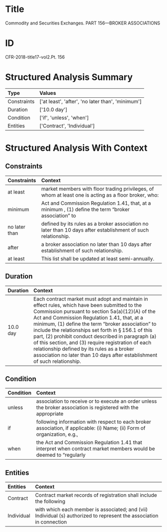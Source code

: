 # Title

 Commodity and Securities Exchanges. PART 156—BROKER ASSOCIATIONS


# ID

 CFR-2018-title17-vol2.Pt. 156


# Structured Analysis Summary

| Type        | Values                                            |
|:------------|:--------------------------------------------------|
| Constraints | ['at least', 'after', 'no later than', 'minimum'] |
| Duration    | ['10.0 day']                                      |
| Condition   | ['if', 'unless', 'when']                          |
| Entities    | ['Contract', 'Individual']                        |


# Structured Analysis With Context

 


## Constraints

| Constraints   | Context                                                                                                          |
|:--------------|:-----------------------------------------------------------------------------------------------------------------|
| at least      | market members with floor trading privileges, of whom at least one is acting as a floor broker, who:             |
| minimum       | Act and Commission Regulation 1.41, that, at a minimum , (1) define the term &#8220;broker association&#8221; to |
| no later than | defined by its rules as a broker association no later than  10 days after establishment of such relationship.    |
| after         | a broker association no later than 10 days after  establishment of such relationship.                            |
| at least      | This list shall be updated  at least  semi-annually.                                                             |


## Duration

| Duration   | Context                                                                                                                                                                                                                                                                                                                                                                                                                                                                                                                                                                   |
|:-----------|:--------------------------------------------------------------------------------------------------------------------------------------------------------------------------------------------------------------------------------------------------------------------------------------------------------------------------------------------------------------------------------------------------------------------------------------------------------------------------------------------------------------------------------------------------------------------------|
| 10.0 day   | Each contract market must adopt and maintain in effect rules, which have been submitted to the Commission pursuant to section 5a(a)(12)(A) of the Act and Commission Regulation 1.41, that, at a minimum, (1) define the term &#8220;broker association&#8221; to include the relationships set forth in &#167;&#8201;156.1 of this part, (2) prohibit conduct described in paragraph (a) of this section, and (3) require registration of each relationship defined by its rules as a broker association no later than 10 days after establishment of such relationship. |


## Condition

| Condition   | Context                                                                                                                  |
|:------------|:-------------------------------------------------------------------------------------------------------------------------|
| unless      | association to receive or to execute an order unless the broker association is registered with the appropriate           |
| if          | following information with respect to each broker association, if applicable: (i) Name; (ii) Form of organization, e.g., |
| when        | the Act and Commission Regulation 1.41 that interpret when contract market members would be deemed to &#8220;regularly   |


## Entities

| Entities   | Context                                                                                                              |
|:-----------|:---------------------------------------------------------------------------------------------------------------------|
| Contract   | Contract market records of registration shall include the following                                                  |
| Individual | with which each member is associated; and (vii) Individual (s) authorized to represent the association in connection |


